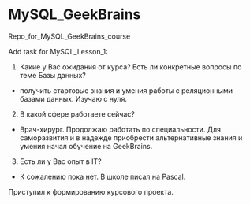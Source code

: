 # MySQL_GeekBrains
Repo_for_MySQL_GeekBrains_course

Add task for MySQL_Lesson_1:

1) Какие у Вас ожидания от курса? Есть ли конкретные вопросы по теме Базы данных?
  - получить стартовые знания и умения работы с реляционными базами данных. Изучаю с нуля.
2) В какой сфере работаете сейчас?
  - Врач-хирург. Продолжаю работать по специальности. Для саморазвития и в надежде приобрести альтернативные знания и умения начал обучение на GeekBrains.
3) Есть ли у Вас опыт в IT?
  - К сожалению пока нет. В школе писал на Pascal. 

Приступил к формированию курсового проекта.

